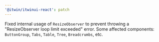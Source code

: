 ```yaml
---
'@itwin/itwinui-react': patch
---
```


Fixed internal usage of `ResizeObserver` to prevent throwing a "ResizeObserver loop limit exceeded" error. Some affected components: `ButtonGroup`, `Tabs`, `Table`, `Tree`, `Breadcrumbs`, etc.
